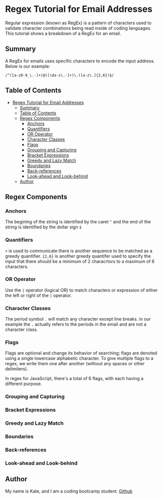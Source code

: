 # Regex Tutorial for Email Addresses

Regular expression (known as RegEx) is a pattern of characters used to validate character combinations being read inside of coding languages. This tutorial shows a breakdown of a RegEx for an email.

## Summary

A RegEx for emails uses specific characters to encode the input address. Below is our example:

```/^([a-z0-9_\.-]+)@([\da-z\.-]+)\.([a-z\.]{2,6})$/```

## Table of Contents

- [Regex Tutorial for Email Addresses](#regex-tutorial-for-email-addresses)
  - [Summary](#summary)
  - [Table of Contents](#table-of-contents)
  - [Regex Components](#regex-components)
    - [Anchors](#anchors)
    - [Quantifiers](#quantifiers)
    - [OR Operator](#or-operator)
    - [Character Classes](#character-classes)
    - [Flags](#flags)
    - [Grouping and Capturing](#grouping-and-capturing)
    - [Bracket Expressions](#bracket-expressions)
    - [Greedy and Lazy Match](#greedy-and-lazy-match)
    - [Boundaries](#boundaries)
    - [Back-references](#back-references)
    - [Look-ahead and Look-behind](#look-ahead-and-look-behind)
  - [Author](#author)

## Regex Components

### Anchors

The begining of the string is identified by the caret ```^``` and the end of the string is identified by the dollar sign ```$```

### Quantifiers

```+``` is used to communicate there is another sequence to be matched as a greedy quantifier. ```{2,6}``` is another greedy quantifer used to specify the input that there should be a minimum of 2 characrtors to a maximum of 6 characters.

### OR Operator

Use the ```|``` operator (logical OR) to match characters or expression of either the left or right of the ```|``` operator.

### Character Classes

The period symbol ```.``` will match any character except line breaks. in our example the ```.``` actually refers to the periods in the email and are not a character class.

### Flags

Flags are optional and change its behavior of searching; flags are denoted using a single lowercase alphabetic character. To give multiple flags to a regex, we write them one after another (without any spaces or other delimiters). 

In regex for JavaScript, there's a total of 6 flags, with each having a different purpose.

### Grouping and Capturing

### Bracket Expressions

### Greedy and Lazy Match

### Boundaries

### Back-references

### Look-ahead and Look-behind

## Author

My name is Kate, and I am a coding bootcamp student. [Github](https://github.com/katensullivan55)
